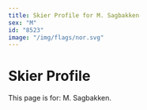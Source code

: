 ```yaml
---
title: Skier Profile for M. Sagbakken
sex: "M"
id: "8523"
image: "/img/flags/nor.svg" 
---
```


# Skier Profile

This page is for: M. Sagbakken.
    